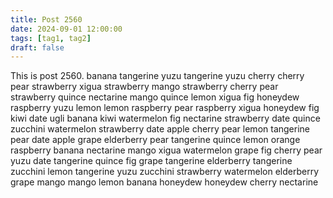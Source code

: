 ```yaml
---
title: Post 2560
date: 2024-09-01 12:00:00
tags: [tag1, tag2]
draft: false
---
```

This is post 2560.
banana
tangerine
yuzu
tangerine
yuzu
cherry
cherry
pear
strawberry
xigua
strawberry
mango
strawberry
cherry
pear
strawberry
quince
nectarine
mango
quince
lemon
xigua
fig
honeydew
raspberry
yuzu
lemon
lemon
raspberry
pear
raspberry
xigua
honeydew
fig
kiwi
date
ugli
banana
kiwi
watermelon
fig
nectarine
strawberry
date
quince
zucchini
watermelon
strawberry
date
apple
cherry
pear
lemon
tangerine
pear
date
apple
grape
elderberry
pear
tangerine
quince
lemon
orange
raspberry
banana
nectarine
mango
xigua
watermelon
grape
fig
cherry
pear
yuzu
date
tangerine
quince
fig
grape
tangerine
elderberry
tangerine
zucchini
lemon
tangerine
yuzu
zucchini
strawberry
watermelon
elderberry
grape
mango
mango
lemon
banana
honeydew
honeydew
cherry
nectarine
